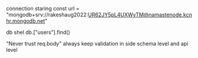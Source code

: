 connection staring
const url = "mongodb+srv://rakeshaug2022:UR62JY5pL4UXWyTM@namastenode.kcnhr.mongodb.net"

db shel
db.["users"].find()










"Never trust req.body" always keep validation in side schema level and api level